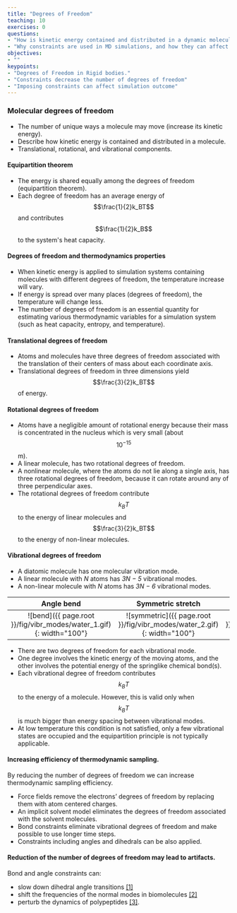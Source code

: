 ```yaml
---
title: "Degrees of Freedom"
teaching: 10
exercises: 0
questions:
- "How is kinetic energy contained and distributed in a dynamic molecular system"
- "Why constraints are used in MD simulations, and how they can affect dynamics"
objectives:
- ""
keypoints:
- "Degrees of Freedom in Rigid bodies."
- "Constraints decrease the number of degrees of freedom"
- "Imposing constraints can affect simulation outcome"
---
```


### Molecular degrees of freedom 
- The number of unique ways a molecule may move (increase its kinetic energy).
- Describe how kinetic energy is contained and distributed in a molecule. 
- Translational, rotational, and vibrational components. 

#### Equipartition theorem
- The energy is shared equally among the degrees of freedom (equipartition theorem). 
- Each degree of freedom has an average energy of $$\frac{1}{2}k_BT$$ and contributes $$\frac{1}{2}k_B$$ to the system's heat capacity.

#### Degrees of freedom and thermodynamics properties
- When kinetic energy is applied to simulation systems containing molecules with different degrees of freedom, the temperature increase will vary.
- If energy is spread over many places (degrees of freedom), the temperature will change less.
- The number of degrees of freedom is an essential quantity for estimating various thermodynamic variables for a simulation system (such as heat capacity, entropy, and temperature).

#### Translational degrees of freedom
- Atoms and molecules have three degrees of freedom associated with the translation of their centers of mass about each coordinate axis.
- Translational degrees of freedom in three dimensions yield $$\frac{3}{2}k_BT$$  of energy.

#### Rotational degrees of freedom
- Atoms have a negligible amount of rotational energy because their mass is concentrated in the nucleus which is very small (about $$10^{-15}$$ m).
- A linear molecule, has two rotational degrees of freedom. 
- A nonlinear molecule, where the atoms do not lie along a single axis, has three rotational degrees of freedom, because it can rotate around any of three perpendicular axes.
- The rotational degrees of freedom contribute $$k_BT$$  to the energy of linear molecules and $$\frac{3}{2}k_BT$$ to the energy of non-linear molecules.

#### Vibrational degrees of freedom
- A diatomic molecule has one molecular vibration mode.
- A linear molecule with *N* atoms has *3N − 5* vibrational modes.
- A non-linear molecule with *N* atoms has *3N − 6* vibrational modes.
  
| Angle bend | Symmetric stretch | Antisymmetric stretch |
|:--:|:--:|:--:|
|![bend]({{ page.root }}/fig/vibr_modes/water_1.gif){: width="100"}|![symmetric]({{ page.root }}/fig/vibr_modes/water_2.gif){: width="100"}|![asymmetric]({{ page.root }}/fig/vibr_modes/water_3.gif){: width="100"}|

- There are two degrees of freedom for each vibrational mode.
- One degree involves the kinetic energy of the moving atoms, and the other involves the potential energy of the springlike chemical bond(s).
- Each vibrational degree of freedom contributes $$k_BT$$ to the energy of a molecule. However, this is valid only when $$k_BT$$ is much bigger than energy spacing between vibrational modes.  
- At low temperature this condition is not satisfied, only a few vibrational states are occupied and the equipartition principle is not typically applicable.

#### Increasing efficiency of thermodynamic sampling.  
By reducing the number of degrees of freedom we can increase thermodynamic sampling efficiency. 

- Force fields remove the electrons’ degrees of freedom by replacing them with atom centered charges. 
- An implicit solvent model eliminates the degrees of freedom associated with the solvent molecules.
- Bond constraints eliminate vibrational degrees of freedom and make possible to use longer time steps.
- Constraints including angles and dihedrals can be also applied. 

#### Reduction of the number of degrees of freedom may lead to artifacts. 
Bond and angle constraints can: 
- slow down dihedral angle transitions [[1]](https://aip.scitation.org/doi/10.1063/1.453488) 
- shift the frequencies of the normal modes in biomolecules [[2]](https://aip.scitation.org/doi/10.1063/1.455654)
- perturb the dynamics of polypeptides [[3]](https://journals.aps.org/pre/abstract/10.1103/PhysRevE.52.6868).
